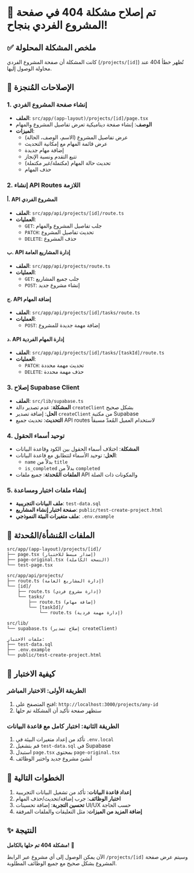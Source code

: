 # 🎉 تم إصلاح مشكلة 404 في صفحة المشروع الفردي بنجاح!

## ✅ ملخص المشكلة المحلولة

كانت المشكلة أن صفحة المشروع الفردي (`/projects/[id]`) تُظهر خطأ 404 عند محاولة الوصول إليها.

## 🔧 الإصلاحات المُنجزة

### 1. إنشاء صفحة المشروع الفردي
- **الملف**: `src/app/(app-layout)/projects/[id]/page.tsx`
- **الوصف**: إنشاء صفحة ديناميكية تعرض تفاصيل المشروع والمهام
- **الميزات**:
  - عرض تفاصيل المشروع (الاسم، الوصف، الحالة)
  - عرض قائمة المهام مع إمكانية التحديث
  - إضافة مهام جديدة
  - تتبع التقدم ونسبة الإنجاز
  - تحديث حالة المهام (مكتملة/غير مكتملة)
  - حذف المهام

### 2. إنشاء API Routes اللازمة

#### أ. API المشروع الفردي
- **الملف**: `src/app/api/projects/[id]/route.ts`
- **العمليات**:
  - `GET`: جلب تفاصيل المشروع والمهام
  - `PATCH`: تحديث تفاصيل المشروع
  - `DELETE`: حذف المشروع

#### ب. API إدارة المشاريع العامة
- **الملف**: `src/app/api/projects/route.ts`
- **العمليات**:
  - `GET`: جلب جميع المشاريع
  - `POST`: إنشاء مشروع جديد

#### ج. API إضافة المهام
- **الملف**: `src/app/api/projects/[id]/tasks/route.ts`
- **العمليات**:
  - `POST`: إضافة مهمة جديدة للمشروع

#### د. API إدارة المهام الفردية
- **الملف**: `src/app/api/projects/[id]/tasks/[taskId]/route.ts`
- **العمليات**:
  - `PATCH`: تحديث مهمة محددة
  - `DELETE`: حذف مهمة محددة

### 3. إصلاح Supabase Client
- **الملف**: `src/lib/supabase.ts`
- **المشكلة**: عدم تصدير دالة `createClient` بشكل صحيح
- **الحل**: إضافة تصدير `createClient` من مكتبة Supabase
- **التحديث**: تحديث جميع API routes لاستخدام العميل المُعدّ مسبقاً

### 4. توحيد أسماء الحقول
- **المشكلة**: اختلاف أسماء الحقول بين الكود وقاعدة البيانات
- **الحل**: توحيد الأسماء لتتطابق مع قاعدة البيانات:
  - `name` بدلاً من `title`
  - `is_completed` بدلاً من `completed`
- **الملفات المُحدثة**: جميع ملفات API والمكونات ذات الصلة

### 5. إنشاء ملفات اختبار ومساعدة
- **ملف البيانات التجريبية**: `test-data.sql`
- **صفحة اختبار إنشاء المشاريع**: `public/test-create-project.html`
- **ملف متغيرات البيئة النموذجي**: `.env.example`

## 📁 الملفات المُنشأة/المُحدثة

```
src/app/(app-layout)/projects/[id]/
├── page.tsx (إصدار مبسط للاختبار)
├── page-original.tsx (النسخة الكاملة)
└── test-page.tsx

src/app/api/projects/
├── route.ts (إدارة المشاريع العامة)
└── [id]/
    ├── route.ts (إدارة مشروع فردي)
    └── tasks/
        ├── route.ts (إضافة مهام)
        └── [taskId]/
            └── route.ts (إدارة مهمة فردية)

src/lib/
└── supabase.ts (إصلاح تصدير createClient)

ملفات الاختبار:
├── test-data.sql
├── .env.example
└── public/test-create-project.html
```

## 🚀 كيفية الاختبار

### الطريقة الأولى: الاختبار المباشر
1. افتح المتصفح على: `http://localhost:3000/projects/any-id`
2. ستظهر صفحة تأكيد أن المشكلة تم حلها

### الطريقة الثانية: اختبار كامل مع قاعدة البيانات
1. تأكد من إعداد متغيرات البيئة في `.env.local`
2. قم بتشغيل `test-data.sql` في Supabase
3. استبدل `page.tsx` بمحتوى `page-original.tsx`
4. أنشئ مشروع جديد واختبر الوظائف

## 🎯 الخطوات التالية

1. **إعداد قاعدة البيانات**: تأكد من تشغيل البيانات التجريبية
2. **اختبار الوظائف**: جرب إضافة/تحديث/حذف المهام
3. **تحسين التجربة**: إضافة تحسينات UI/UX حسب الحاجة
4. **إضافة المزيد من الميزات**: مثل التعليقات والملفات المرفقة

## ✨ النتيجة

**مشكلة 404 تم حلها بالكامل!** 🎉

الآن يمكن الوصول إلى أي مشروع عبر الرابط `/projects/[id]` وسيتم عرض صفحة المشروع بشكل صحيح مع جميع الوظائف المطلوبة.
